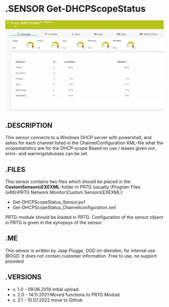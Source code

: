 # **.SENSOR** Get-DHCPScopeStatus

![Screenshot header](./Screenshot_01.jpg)

## **.DESCRIPTION**

This sensor connects to a Windows DHCP server with powershell, and askes for each channel
listed in the ChannelConfiguration XML-file what the scopestatistics are for the DHCP-scope
Based on use / leases given out, error- and warningstatusses can be set.

## **.FILES**

This sensor contains two files which should be placed in the **CustomSensors\EXEXML**-folder
in PRTG (usually \Program Files (x86)\PRTG Network Monitor\Custom Sensors\EXEXML):

* Get-DHCPScopeStatus_Sensor.ps1
* Get-DHCPScopeStatus_Channelconfiguration.xml

PRTG-module should be loaded in PRTG.
Configuration of the sensor object in PRTG is given in the synopsys of the sensor.

## **.ME**

This sensor is written by Jaap Plugge, OGD ict-diensten, for internal use @OGD.
It does not contain customer information. Free to use, no support provided

## **.VERSIONS**

* v. 1.0 - 09.06.2019 initial upload.
* v. 2.0 - 14.11.2021 Moved functions to PRTG Module
* v. 2.1 - 10.07.2022 move to Github

